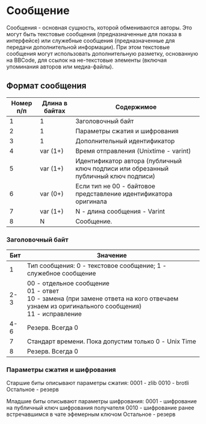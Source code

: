 # Сообщение

Сообщения - основная сущность, которой обмениваются авторы.
Это могут быть текстовые сообщения (предназначенные для показа в интерфейсе) или служебные сообщения (предназначенные для передачи дополнительной информации).
При этом текстовые сообщения могут использовать дополнительную разметку, основанную на BBCode, для ссылок на не-текстовые элементы (включая упоминания авторов или медиа-файлы).

## Формат сообщения

| Номер п/п | Длина в байтах | Содержимое |
|---|---|---|
| 1 | 1 | Заголовочный байт |
| 2 | 1 | Параметры сжатия и шифрования |
| 3 | 1 | Дополнительный идентификатор |
| 4 | var (1+) | Время отправления (Unixtime - varint) |
| 5 | var (1+) | Идентификатор автора (публичный ключ подписи или обрезанный публичный ключ подписи) |
| 6 | var (0+) | Если тип не 00 - байтовое представление идентификатора оригинала |
| 7 | var (1+) | N - длина сообщения - Varint |
| 8 | N | Сообщение. |

### Заголовочный байт

| Бит | Значение |
| --- | --- |
| 1 | Тип сообщения: 0 - текстовое сообщение; 1 - служебное сообщение |
| 2-3 | 00 - отдельное сообщение <br/> 01 - ответ <br/> 10 - замена (при замене ответа на кого отвечаем узнаем из оригинального сообщения) <br/> 11 - исправление|
| 4-6 | Резерв. Всегда 0 |
| 7 | Стандарт времени. Пока допустим только 0  - Unix Time |
| 8 | Резерв. Всегда 0 |

### Параметры сжатия и шифрования

Старшие биты описывают параметры сжатия:
0001 - zlib
0010 - brotli
Остальное - резерв

Младшие биты описывают параметры шифрования:
0001 - шифрование на публичный ключ шифрования получателя
0010 - шифрование ранее встречавшимся в чате эфемерным ключом
Остальное - резерв
